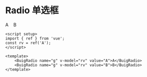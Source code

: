 # Radio 单选框

<script setup>
import { ref } from 'vue'
const rv = ref('A')
</script>

<ClientOnly>
  <div class="demo-line">
    <BuigRadio name="g" v-model="rv" value="A">A</BuigRadio>
    <BuigRadio name="g" v-model="rv" value="B" style="margin-inline-start:12px">B</BuigRadio>
  </div>
</ClientOnly>

```vue
<script setup>
import { ref } from 'vue';
const rv = ref('A');
</script>

<template>
    <BuigRadio name="g" v-model="rv" value="A">A</BuigRadio>
    <BuigRadio name="g" v-model="rv" value="B">B</BuigRadio>
</template>
```
